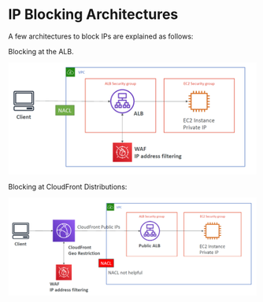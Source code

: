 # IP Blocking Architectures

A few architectures to block IPs are explained as follows:

Blocking at the ALB.

![](./../../../img/alb_waf_ip_blocking.png)

Blocking at CloudFront Distributions:

![](./../../../img/cloudfront_waf_ip_blocking.png)